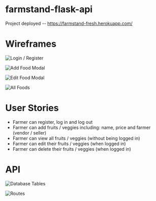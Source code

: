 # farmstand-flask-api
Project deployed -- https://farmstand-fresh.herokuapp.com/

# Wireframes
![Login / Register](https://i.imgur.com/ECaKN7J.jpg)

![Add Food Modal](https://i.imgur.com/48ElHQA.jpg)

![Edit Food Modal](https://i.imgur.com/17o9IKO.jpg)

![All Foods](https://i.imgur.com/nWzh0Ry.jpg?1)

# User Stories
- Farmer can register, log in and log out
- Farmer can add fruits / veggies including: name, price and farmer (vendor / seller)
- Farmer can view all fruits / veggies (without being logged in)
- Farmer can edit their fruits / veggies (when logged in)
- Farmer can delete their fruits / veggies (when logged in)

# API
![Database Tables](https://i.imgur.com/p6mcTv0.jpg)

![Routes](https://i.imgur.com/rxrDohb.jpg)
